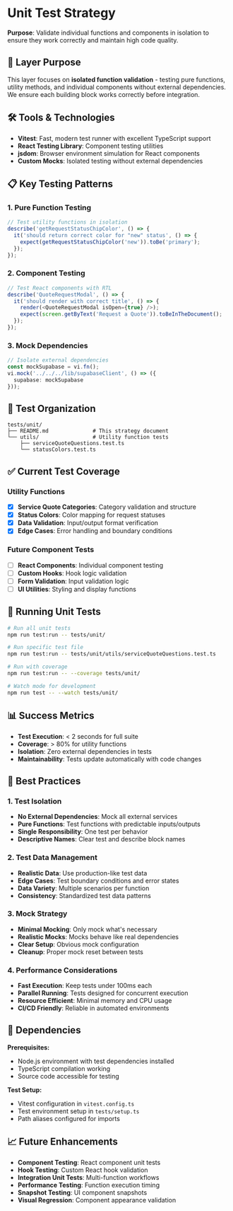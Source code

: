 # Unit Test Strategy

**Purpose**: Validate individual functions and components in isolation to ensure they work correctly and maintain high code quality.

## 🎯 Layer Purpose

This layer focuses on **isolated function validation** - testing pure functions, utility methods, and individual components without external dependencies. We ensure each building block works correctly before integration.

## 🛠️ Tools & Technologies

- **Vitest**: Fast, modern test runner with excellent TypeScript support
- **React Testing Library**: Component testing utilities
- **jsdom**: Browser environment simulation for React components
- **Custom Mocks**: Isolated testing without external dependencies

## 📋 Key Testing Patterns

### 1. Pure Function Testing
```typescript
// Test utility functions in isolation
describe('getRequestStatusChipColor', () => {
  it('should return correct color for "new" status', () => {
    expect(getRequestStatusChipColor('new')).toBe('primary');
  });
});
```

### 2. Component Testing
```typescript
// Test React components with RTL
describe('QuoteRequestModal', () => {
  it('should render with correct title', () => {
    render(<QuoteRequestModal isOpen={true} />);
    expect(screen.getByText('Request a Quote')).toBeInTheDocument();
  });
});
```

### 3. Mock Dependencies
```typescript
// Isolate external dependencies
const mockSupabase = vi.fn();
vi.mock('../../../lib/supabaseClient', () => ({
  supabase: mockSupabase
}));
```

## 📁 Test Organization

```
tests/unit/
├── README.md              # This strategy document
└── utils/                 # Utility function tests
    ├── serviceQuoteQuestions.test.ts
    └── statusColors.test.ts
```

## ✅ Current Test Coverage

### Utility Functions
- [x] **Service Quote Categories**: Category validation and structure
- [x] **Status Colors**: Color mapping for request statuses
- [x] **Data Validation**: Input/output format verification
- [x] **Edge Cases**: Error handling and boundary conditions

### Future Component Tests
- [ ] **React Components**: Individual component testing
- [ ] **Custom Hooks**: Hook logic validation
- [ ] **Form Validation**: Input validation logic
- [ ] **UI Utilities**: Styling and display functions

## 🚀 Running Unit Tests

```bash
# Run all unit tests
npm run test:run -- tests/unit/

# Run specific test file
npm run test:run -- tests/unit/utils/serviceQuoteQuestions.test.ts

# Run with coverage
npm run test:run -- --coverage tests/unit/

# Watch mode for development
npm run test -- --watch tests/unit/
```

## 📊 Success Metrics

- **Test Execution**: < 2 seconds for full suite
- **Coverage**: > 80% for utility functions
- **Isolation**: Zero external dependencies in tests
- **Maintainability**: Tests update automatically with code changes

## 🔧 Best Practices

### 1. Test Isolation
- **No External Dependencies**: Mock all external services
- **Pure Functions**: Test functions with predictable inputs/outputs
- **Single Responsibility**: One test per behavior
- **Descriptive Names**: Clear test and describe block names

### 2. Test Data Management
- **Realistic Data**: Use production-like test data
- **Edge Cases**: Test boundary conditions and error states
- **Data Variety**: Multiple scenarios per function
- **Consistency**: Standardized test data patterns

### 3. Mock Strategy
- **Minimal Mocking**: Only mock what's necessary
- **Realistic Mocks**: Mocks behave like real dependencies
- **Clear Setup**: Obvious mock configuration
- **Cleanup**: Proper mock reset between tests

### 4. Performance Considerations
- **Fast Execution**: Keep tests under 100ms each
- **Parallel Running**: Tests designed for concurrent execution
- **Resource Efficient**: Minimal memory and CPU usage
- **CI/CD Friendly**: Reliable in automated environments

## 🔗 Dependencies

**Prerequisites:**
- Node.js environment with test dependencies installed
- TypeScript compilation working
- Source code accessible for testing

**Test Setup:**
- Vitest configuration in `vitest.config.ts`
- Test environment setup in `tests/setup.ts`
- Path aliases configured for imports

## 📈 Future Enhancements

- **Component Testing**: React component unit tests
- **Hook Testing**: Custom React hook validation
- **Integration Unit Tests**: Multi-function workflows
- **Performance Testing**: Function execution timing
- **Snapshot Testing**: UI component snapshots
- **Visual Regression**: Component appearance validation